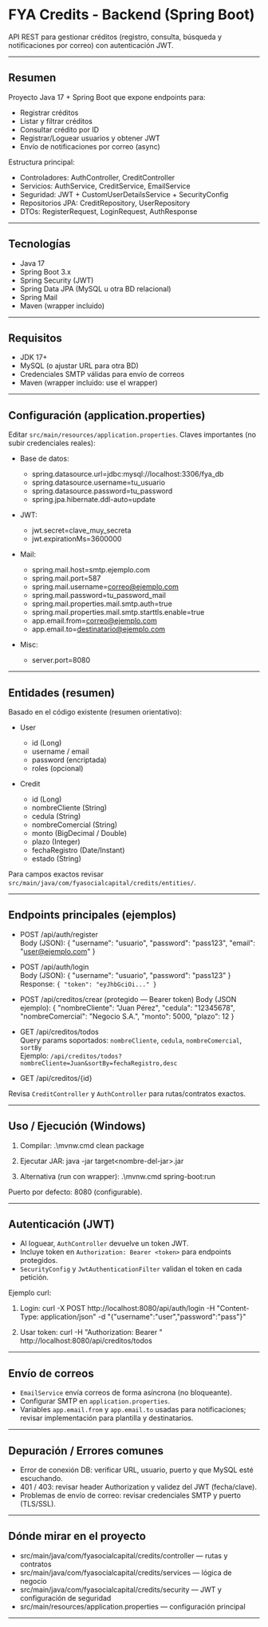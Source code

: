 # FYA Credits - Backend (Spring Boot)

API REST para gestionar créditos (registro, consulta, búsqueda y notificaciones por correo) con autenticación JWT.

---

## Resumen
Proyecto Java 17 + Spring Boot que expone endpoints para:
- Registrar créditos
- Listar y filtrar créditos
- Consultar crédito por ID
- Registrar/Loguear usuarios y obtener JWT
- Envío de notificaciones por correo (async)

Estructura principal:
- Controladores: AuthController, CreditController
- Servicios: AuthService, CreditService, EmailService
- Seguridad: JWT + CustomUserDetailsService + SecurityConfig
- Repositorios JPA: CreditRepository, UserRepository
- DTOs: RegisterRequest, LoginRequest, AuthResponse

---

## Tecnologías
- Java 17
- Spring Boot 3.x
- Spring Security (JWT)
- Spring Data JPA (MySQL u otra BD relacional)
- Spring Mail
- Maven (wrapper incluido)

---

## Requisitos
- JDK 17+
- MySQL (o ajustar URL para otra BD)
- Credenciales SMTP válidas para envío de correos
- Maven (wrapper incluido: use el wrapper)

---

## Configuración (application.properties)
Editar `src/main/resources/application.properties`. Claves importantes (no subir credenciales reales):

- Base de datos:
  - spring.datasource.url=jdbc:mysql://localhost:3306/fya_db
  - spring.datasource.username=tu_usuario
  - spring.datasource.password=tu_password
  - spring.jpa.hibernate.ddl-auto=update

- JWT:
  - jwt.secret=clave_muy_secreta
  - jwt.expirationMs=3600000

- Mail:
  - spring.mail.host=smtp.ejemplo.com
  - spring.mail.port=587
  - spring.mail.username=correo@ejemplo.com
  - spring.mail.password=tu_password_mail
  - spring.mail.properties.mail.smtp.auth=true
  - spring.mail.properties.mail.smtp.starttls.enable=true
  - app.email.from=correo@ejemplo.com
  - app.email.to=destinatario@ejemplo.com

- Misc:
  - server.port=8080


---

## Entidades (resumen)
Basado en el código existente (resumen orientativo):

- User
  - id (Long)
  - username / email
  - password (encriptada)
  - roles (opcional)

- Credit
  - id (Long)
  - nombreCliente (String)
  - cedula (String)
  - nombreComercial (String)
  - monto (BigDecimal / Double)
  - plazo (Integer)
  - fechaRegistro (Date/Instant)
  - estado (String)

Para campos exactos revisar `src/main/java/com/fyasocialcapital/credits/entities/`.

---

## Endpoints principales (ejemplos)
- POST /api/auth/register  
  Body (JSON):
  {
    "username": "usuario",
    "password": "pass123",
    "email": "user@ejemplo.com"
  }

- POST /api/auth/login  
  Body (JSON):
  {
    "username": "usuario",
    "password": "pass123"
  }  
  Response: `{ "token": "eyJhbGciOi..." }`

- POST /api/creditos/crear (protegido — Bearer token)
  Body (JSON ejemplo):
  {
    "nombreCliente": "Juan Pérez",
    "cedula": "12345678",
    "nombreComercial": "Negocio S.A.",
    "monto": 5000,
    "plazo": 12
  }

- GET /api/creditos/todos  
  Query params soportados: `nombreCliente`, `cedula`, `nombreComercial`, `sortBy`  
  Ejemplo: `/api/creditos/todos?nombreCliente=Juan&sortBy=fechaRegistro,desc`

- GET /api/creditos/{id}

Revisa `CreditController` y `AuthController` para rutas/contratos exactos.

---

## Uso / Ejecución (Windows)
1. Compilar:
   .\mvnw.cmd clean package

2. Ejecutar JAR:
   java -jar target\<nombre-del-jar>.jar

3. Alternativa (run con wrapper):
   .\mvnw.cmd spring-boot:run

Puerto por defecto: 8080 (configurable).

---

## Autenticación (JWT)
- Al loguear, `AuthController` devuelve un token JWT.
- Incluye token en `Authorization: Bearer <token>` para endpoints protegidos.
- `SecurityConfig` y `JwtAuthenticationFilter` validan el token en cada petición.

Ejemplo curl:
1) Login:
   curl -X POST http://localhost:8080/api/auth/login -H "Content-Type: application/json" -d "{\"username\":\"user\",\"password\":\"pass\"}"

2) Usar token:
   curl -H "Authorization: Bearer <token>" http://localhost:8080/api/creditos/todos

---

## Envío de correos
- `EmailService` envía correos de forma asíncrona (no bloqueante).
- Configurar SMTP en `application.properties`.
- Variables `app.email.from` y `app.email.to` usadas para notificaciones; revisar implementación para plantilla y destinatarios.


---

## Depuración / Errores comunes
- Error de conexión DB: verificar URL, usuario, puerto y que MySQL esté escuchando.
- 401 / 403: revisar header Authorization y validez del JWT (fecha/clave).
- Problemas de envío de correo: revisar credenciales SMTP y puerto (TLS/SSL).

---

## Dónde mirar en el proyecto
- src/main/java/com/fyasocialcapital/credits/controller — rutas y contratos
- src/main/java/com/fyasocialcapital/credits/services — lógica de negocio
- src/main/java/com/fyasocialcapital/credits/security — JWT y configuración de seguridad
- src/main/resources/application.properties — configuración principal

---

